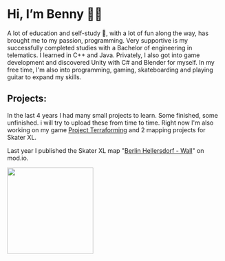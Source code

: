 # Hi, I’m Benny :technologist: 

A lot of education and self-study :brain:, with a lot of fun along the way, has brought me to my passion, programming. 
Very supportive is my successfully completed studies with a Bachelor of engineering in telematics.
I learned in C++ and Java. Privately, I also got into game development and discovered Unity with C# and Blender for myself.
In my free time, I'm also into programming, gaming, skateboarding and playing guitar to expand my skills.


## Projects:
In the last 4 years I had many small projects to learn. Some finished, some unfinished. i will try to upload these from time to time.
Right now I'm also working on my game [Project Terraforming](https://github.com/Kalicronic/Project_Terraforma) and 2 mapping projects for Skater XL.

Last year I published the Skater XL map "[Berlin Hellersdorf - Wall](https://skaterxl.mod.io/berlin-hellersdorf-wall)" on mod.io.

<img src="https://user-images.githubusercontent.com/32596430/155211273-c8092328-7a76-4bd2-a2a7-52c1eb98d3ad.png" width="200" height="200" />

